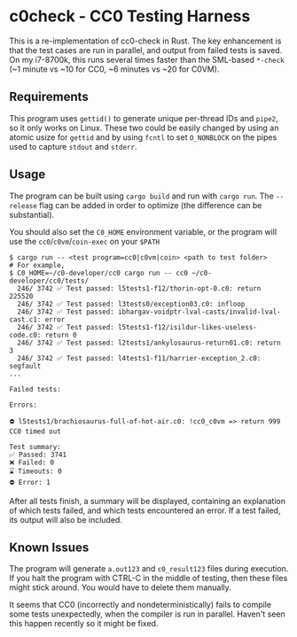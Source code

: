 # c0check - CC0 Testing Harness

This is a re-implementation of cc0-check in Rust. The key enhancement
is that the test cases are run in parallel, and output from failed tests
is saved. On my i7-8700k, this runs several times faster than the 
SML-based `*-check` (~1 minute vs ~10 for CC0, ~6 minutes vs ~20 for C0VM).

## Requirements

This program uses `gettid()` to generate unique per-thread IDs and `pipe2`, 
so it only works on Linux. These two could be easily changed by using
an atomic usize for `gettid` and by using `fcntl` to set `O_NONBLOCK` 
on the pipes used to capture `stdout` and `stderr`.

## Usage

The program can be built using `cargo build` and run with `cargo run`.
The `--release` flag can be added in order to optimize (the difference can be substantial).

You should also set the `C0_HOME` environment variable, or the program
will use the `cc0`/`c0vm`/`coin-exec` on your `$PATH`

```
$ cargo run -- <test program=cc0|c0vm|coin> <path to test folder>
# For example, 
$ C0_HOME=~/c0-developer/cc0 cargo run -- cc0 ~/c0-developer/cc0/tests/
  246/ 3742 ✅ Test passed: l5tests1-f12/thorin-opt-0.c0: return 225520
  246/ 3742 ✅ Test passed: l3tests0/exception03.c0: infloop
  246/ 3742 ✅ Test passed: ibhargav-voidptr-lval-casts/invalid-lval-cast.c1: error
  246/ 3742 ✅ Test passed: l5tests1-f12/isildur-likes-useless-code.c0: return 0
  246/ 3742 ✅ Test passed: l2tests1/ankylosaurus-return01.c0: return 3
  246/ 3742 ✅ Test passed: l4tests1-f11/harrier-exception_2.c0: segfault
...

Failed tests:

Errors:

⛔ l5tests1/brachiosaurus-full-of-hot-air.c0: !cc0_c0vm => return 999
CC0 timed out

Test summary:
✅ Passed: 3741
❌ Failed: 0
⌛ Timeouts: 0
⛔ Error: 1
```

After all tests finish, a summary will be displayed, containing
an explanation of which tests failed, and which tests encountered an error.
If a test failed, its output will also be included.

## Known Issues

The program will generate `a.out123` and `c0_result123` files during execution.
If you halt the program with CTRL-C in the middle of testing, then these files
might stick around. You would have to delete them manually.

It seems that CC0 (incorrectly and nondeterministically) fails to compile 
some tests unexpectedly, when the compiler is run in parallel. Haven't seen
this happen recently so it might be fixed.

